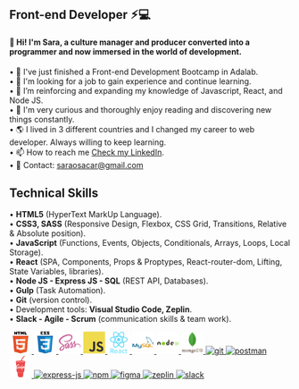 ## Front-end Developer ⚡︎💻

#### 👋 Hi! I'm Sara, a culture manager and producer converted into a programmer and now immersed in the world of development. 

• 🎉 I've just finished a Front-end Development Bootcamp in Adalab.<br>
• 🚀 I'm looking for a job to gain experience and continue learning.<br>
• 🌱 I’m reinforcing and expanding my knowledge of Javascript, React, and Node JS.<br>
• 👀 I'm very curious and thoroughly enjoy reading and discovering new things constantly.<br>
• 🌎 I lived in 3 different countries and I changed my career to web developer. Always willing to keep learning.<br>
• 📫 How to reach me [Check my LinkedIn](https://www.linkedin.com/in/saraosacar).<br>
• 📩 Contact: saraosacar@gmail.com<br>

## Technical Skills
• <strong>HTML5</strong> (HyperText MarkUp Language).<br>
• <strong>CSS3, SASS</strong> (Responsive Design, Flexbox, CSS Grid, Transitions, Relative & Absolute position).<br>
• <strong>JavaScript</strong> (Functions, Events, Objects, Conditionals, Arrays, Loops, Local Storage).<br>
• <strong>React</strong> (SPA, Components, Props & Proptypes, React-router-dom, Lifting, State Variables, libraries).<br>
• <strong>Node JS - Express JS - SQL</strong> (REST API, Databases).<br>
• <strong>Gulp</strong> (Task Automation).<br>
• <strong>Git</strong> (version control).<br>
• Development tools: <strong>Visual Studio Code, Zeplin</strong>.<br>
• <strong>Slack - Agile - Scrum</strong> (communication skills & team work).<br>




<p align="left">
  <a href="https://www.w3.org/html/" target="_blank" rel="noreferrer"> <img src="https://raw.githubusercontent.com/devicons/devicon/master/icons/html5/html5-original-wordmark.svg" alt="html5" width="40" height="40"/> </a>
  <a href="https://www.w3schools.com/css/" target="_blank" rel="noreferrer">
  <img src="https://raw.githubusercontent.com/devicons/devicon/master/icons/css3/css3-original-wordmark.svg" alt="css3" width="40" height="40"/> </a>
  <a href="https://sass-lang.com" target="_blank" rel="noreferrer">
                  <img src="https://raw.githubusercontent.com/devicons/devicon/master/icons/sass/sass-original.svg" alt="sass" width="40" height="40"/> </a>
                  <a href="https://developer.mozilla.org/en-US/docs/Web/JavaScript" target="_blank" rel="noreferrer">
        <img src="https://raw.githubusercontent.com/devicons/devicon/master/icons/javascript/javascript-original.svg" alt="javascript" width="40" height="40"/> </a>
        <a href="https://reactjs.org/" target="_blank" rel="noreferrer">
                <img src="https://raw.githubusercontent.com/devicons/devicon/master/icons/react/react-original-wordmark.svg" alt="react" width="40" height="40"/> </a>
                <a href="https://www.mysql.com/" target="_blank" rel="noreferrer">
          <img src="https://raw.githubusercontent.com/devicons/devicon/master/icons/mysql/mysql-original-wordmark.svg" alt="mysql" width="40" height="40"/> </a>
          <a href="https://nodejs.org" target="_blank" rel="noreferrer">
            <img src="https://raw.githubusercontent.com/devicons/devicon/master/icons/nodejs/nodejs-original-wordmark.svg" alt="nodejs" width="40" height="40"/> </a>
            <a href="https://www.mongodb.com/" target="_blank" rel="noreferrer"> <img src="https://raw.githubusercontent.com/devicons/devicon/master/icons/mongodb/mongodb-original-wordmark.svg" alt="mongodb" width="40" height="40"/> </a>
             <a href="https://git-scm.com/" target="_blank" rel="noreferrer">
    <img src="https://www.vectorlogo.zone/logos/git-scm/git-scm-icon.svg" alt="git" width="40" height="40"/> </a> <a href="https://gulpjs.com" target="_blank" rel="noreferrer"></a>
    <a href="https://postman.com" target="_blank" rel="noreferrer"> <img src="https://www.vectorlogo.zone/logos/getpostman/getpostman-icon.svg" alt="postman" width="40" height="40"/> </a>
    <a href="https://gulpjs.com" target="_blank" rel="noreferrer"> <img src="https://raw.githubusercontent.com/devicons/devicon/master/icons/gulp/gulp-plain.svg" alt="gulp" width="40" height="40"/> </a>
  <a href="https://expressjs.com/">
  <img src="https://github.com/Giselle-97/Giselle-97/assets/131615505/ebb0a3f4-91fb-48e3-b8e4-f3736a0958ca"  alt="express-js" width="50" height="40" />
  </a>
  <a href="https://www.npmjs.com/">
  <img src="https://github.com/Giselle-97/Giselle-97/assets/131615505/df3de3a1-8449-44c5-a316-b544e068b7f1"  alt="npm" width="50" height="40" />
  </a>
  <a href="https://www.figma.com/" target="_blank" rel="noreferrer"> <img src="https://www.vectorlogo.zone/logos/figma/figma-icon.svg" alt="figma" width="40" height="40"/>
</a>
  <a href="https://zeplin.io/" target="_blank">
  <img src="https://github.com/Giselle-97/Giselle-97/assets/131615505/bd7c792f-cd7f-4244-9cf2-deca05a48df3"  alt="zeplin" width="40" height="40" />
  </a>
<a href="https://slack.com/intl/es-es/">
  <img src="https://github.com/Giselle-97/Giselle-97/assets/131615505/4d831273-aa7d-42d9-a7c3-e4a4fde3c9bf"  alt="slack" width="40" height="40" />
  </a>
</p>





<!---
SaraOsacar/SaraOsacar is a ✨ special ✨ repository because its `README.md` (this file) appears on your GitHub profile.
You can click the Preview link to take a look at your changes.
--->

